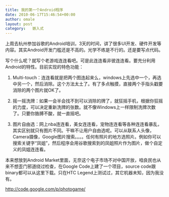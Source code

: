 ```yaml
---
title: 我的第一个Android程序
date: 2010-06-17T15:46:54+00:00
author: omale
layout: post
category:   嵌入式  
---
```

上周去杭州参加谷歌的Android培训，3天的时间，讲了很多UI开发、硬件开发等内容。其实Android开发门槛还是不高的。光学不练是不行的。还是要写点代码。

写个什么呢？就写个老游戏连连看吧。可是此连连看非彼连连看。要充分利用Android的特性。目前实现的特色功能：

1. Multi-touch：连连看就是把两个图连起来么，windows上先选中一个，再选中另一个，然后消除。这个方法太土了。有了多点触摸，直接两个手指头戳要消除的两个图片就OK了。

2. 摇一摇洗牌：如果一会半会找不到可以消除的牌了，就狂摇手机，根据你狂摇的力度，可以决定重新洗牌的张数。就不像Windows上一样限制洗牌次数了。只要你胳膊不酸，就一直摇吧。

3. 图片自由选：网上nba连连看，美女连连看，宠物连连看等各种连连看暴乱，其实区别就只有图片不同。干嘛不让用户自由选呢。可以从联系人头像，Camera摄像，Google图片搜索。。。。任何有照片的地方选照片。例如你可以搜索关键字&ldquo;凤姐&rdquo;，然后程序会用谷歌搜索到的凤姐照片作为图片，做个自定义的凤姐连连看。

本来想放到Android Market里面，无奈这个电子市场不对中国开放，咱良民也从来不想歪门邪道绕过检查，在Google Code上建了一个项目，source code跟binary都可以从这里下载。只在HTC Legend上测试过，其它机器未知，因为我没有。

http://code.google.com/p/photogame/
	  
 